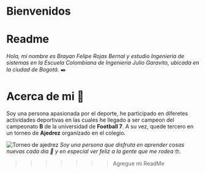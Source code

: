 # Bienvenidos 

# Readme 
_Hola, mi nombre es *Brayan Felipe Rojas Bernal* y estudio Ingenieria de sistemas en la Escuela Colombiana de Ingenieria Julio Garavito, ubicada en la ciudad de Bogotá._ ✒️


# Acerca de mi 🚀
Soy una persona apasionada por el deporte, he participado en diferetes actividades deportivas en las cuales he llegado a ser campeon del campeonato **B** de la universidad de **Football 7**. A su vez, quede tercero en un torneo  de **Ajedrez** organizado en el colegio. 

![Torneo de ajedrez]([Brayan/Torneo_Ajedrez.jpg])
_Soy una persona que disfruta en aprender cosas nuevas cada dia 📌 y en especial ver feliz a la gente que me rodea_ 🤓.
>>>>>>> Agregue mi ReadMe
